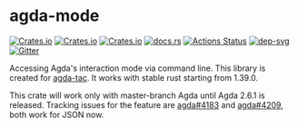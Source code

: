 # agda-mode

[![Crates.io](https://img.shields.io/crates/d/agda-mode.svg)][crates]
[![Crates.io](https://img.shields.io/crates/v/agda-mode.svg)][lib-rs]
[![Crates.io](https://img.shields.io/crates/l/agda-mode.svg)][crates]
[![docs.rs](https://docs.rs/agda-mode/badge.svg)][doc-rs]
[![Actions Status][ga-svg]][ga-url]
[![dep-svg]][dep-rs]
[![Gitter][gt-svg]][gt-url]

 [crates]: https://crates.io/crates/agda-mode
 [lib-rs]: https://lib.rs/agda-mode
 [doc-rs]: https://docs.rs/agda-mode
 [dep-rs]: https://deps.rs/repo/github/ice1000/agda-mode
 [dep-svg]: https://deps.rs/repo/github/ice1000/agda-mode/status.svg
 [ga-svg]: https://github.com/ice1000/agda-mode/workflows/build/badge.svg
 [ga-url]: https://github.com/ice1000/agda-mode/actions
 [gt-url]: https://gitter.im/ice1000/agda-mode?utm_source=badge&utm_medium=badge&utm_campaign=pr-badge&utm_content=badge
 [gt-svg]: https://badges.gitter.im/ice1000/agda-mode.svg
 [agda#4183]: https://github.com/agda/agda/issues/4183
 [agda#4209]: https://github.com/agda/agda/issues/4209
 [agda-tac]: https://github.com/ice1000/agda-mode/tree/master/agda-tac

Accessing Agda's interaction mode via command line.
This library is created for [agda-tac].
It works with stable rust starting from 1.39.0.

This crate will work only with master-branch Agda until Agda 2.6.1 is released.
Tracking issues for the feature are [agda#4183] and [agda#4209], both work for JSON now.
